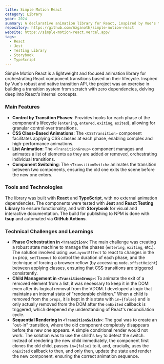 ```yaml
---
title: Simple Motion React
category: Library
year: 2024
summary: A declarative animation library for React, inspired by Vue's transition API, with zero dependencies.
repository: https://github.com/Azganoth/simple-motion-react
website: https://simple-motion-react.vercel.app/
tags:
  - React
  - Jest
  - Testing Library
  - Storybook
  - TypeScript
---
```


Simple Motion React is a lightweight and focused animation library for orchestrating React component transitions based on their lifecycle. Inspired by Vue's robust and native transition API, the project was an exercise in building a transition system from scratch with zero dependencies, delving deep into React's internal concepts.

### Main Features

- **Control by Transition Phases**: Provides hooks for each phase of the component's lifecycle (`entering`, `entered`, `exiting`, `exited`), allowing for granular control over transitions.
- **CSS Class-Based Animations**: The `<CSSTransition>` component facilitates applying CSS classes at each phase, enabling complex and high-performance animations.
- **List Animation**: The `<TransitionGroup>` component manages and animates a list of elements as they are added or removed, orchestrating individual transitions.
- **Component Switching**: The `<TransitionSwitch>` animates the transition between two components, ensuring the old one exits the scene before the new one enters.

### Tools and Technologies

The library was built with **React** and **TypeScript**, with no external animation dependencies. The components were tested with **Jest** and **React Testing Library** to ensure functionality, and with **Storybook** for visual and interactive documentation. The build for publishing to NPM is done with **tsup** and automated via **GitHub Actions**.

### Technical Challenges and Learnings

- **Phase Orchestration in `<Transition>`**: The main challenge was creating a robust state machine to manage the phases (`entering`, `exiting`, etc.). The solution involved using `useLayoutEffect` to react to changes in the `in` prop, `setTimeout` to control the duration of each phase, and the technique of forcing a browser reflow (by accessing `node.offsetHeight`) between applying classes, ensuring that CSS transitions are triggered consistently.
- **Child Management in `<TransitionGroup>`**: To animate the exit of a removed element from a list, it was necessary to keep it in the DOM even after its logical removal from the VDOM. I developed a logic that maintains an internal state of "renderable children." When a child is removed from the `props`, it is kept in this state with `in={false}` and is only actually removed from the DOM after the `onExited` callback is triggered, which deepened my understanding of React's reconciliation cycle.
- **Sequential Rendering in `<TransitionSwitch>`**: The goal was to create an "out-in" transition, where the old component completely disappears before the new one appears. A simple conditional render would not work. The solution was to use the child's `key` to detect the switch. Instead of rendering the new child immediately, the component first clones the old child, passes `in={false}` to it, and, crucially, uses the `onExited` callback to then, and only then, update the state and render the new component, ensuring the correct animation sequence.
